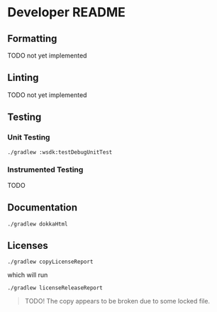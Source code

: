 # Developer README

## Formatting

TODO not yet implemented

## Linting

TODO not yet implemented

## Testing

### Unit Testing

`./gradlew :wsdk:testDebugUnitTest`

### Instrumented Testing

TODO

## Documentation

`./gradlew dokkaHtml`

## Licenses

`./gradlew copyLicenseReport`

which will run

`./gradlew licenseReleaseReport`
 
> TODO! The copy appears to be broken due to some locked file.